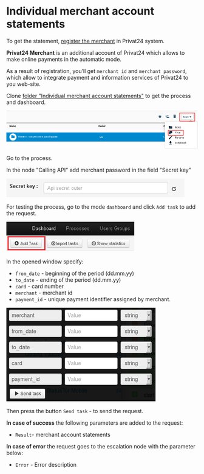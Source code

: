 # Individual merchant account statements

To get the statement, [register the merchant](https://api.privatbank.ua/api-privat24/p24registration.md) in Privat24 system.

**Privat24 Merchant** is an additional account of Privat24 which allows to make online payments in the automatic mode.

As a result of registration, you’ll get `merchant id` and `merchant password`, which allow to integrate payment and information services of Privat24 to you web-site.

Clone [folder "Individual merchant account statements"](https://admin.corezoid.com/folder/conv/6081) to get the process and dashboard.

![](../img/copy_folder.png)

Go to the process.

In the node "Calling API" add merchant password in the field "Secret key"

![](../img/secret.png)

For testing the process, go to the mode `dashboard` and click `Add task` to add the request.

![](../img/mandrill_dashboard.png)

In the opened window specify:
*   `from_date` - beginning of the period (dd.mm.yy)
*   `to_date` - ending of the period (dd.mm.yy)
*   `card` - card number
*   `merchant` - merchant id
*   `payment_id` - unique payment identifier assigned by merchant.

![](../img/rest_fiz.png)

Then press the button `Send task` - to send the request.

**In case of success** the following parameters are added to the request:

* `Result`- merchant account statements

**In case of error** the request goes to the escalation node with the parameter below:
* `Error` - Error description
